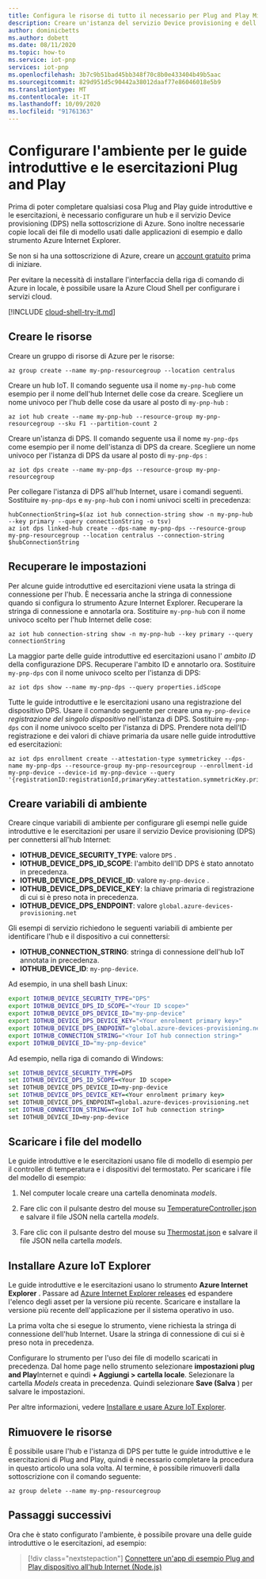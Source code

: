 ```yaml
---
title: Configura le risorse di tutto il necessario per Plug and Play Microsoft Docs
description: Creare un'istanza del servizio Device provisioning e dell'hub Internet per l'uso con le guide introduttive e le esercitazioni Plug and Play.
author: dominicbetts
ms.author: dobett
ms.date: 08/11/2020
ms.topic: how-to
ms.service: iot-pnp
services: iot-pnp
ms.openlocfilehash: 3b7c9b51bad45bb348f70c8b0e433404b49b5aac
ms.sourcegitcommit: 829d951d5c90442a38012daaf77e86046018e5b9
ms.translationtype: MT
ms.contentlocale: it-IT
ms.lasthandoff: 10/09/2020
ms.locfileid: "91761363"
---
```

# <a name="set-up-your-environment-for-the-iot-plug-and-play-quickstarts-and-tutorials"></a>Configurare l'ambiente per le guide introduttive e le esercitazioni Plug and Play

Prima di poter completare qualsiasi cosa Plug and Play guide introduttive e le esercitazioni, è necessario configurare un hub e il servizio Device provisioning (DPS) nella sottoscrizione di Azure. Sono inoltre necessarie copie locali dei file di modello usati dalle applicazioni di esempio e dallo strumento Azure Internet Explorer.

Se non si ha una sottoscrizione di Azure, creare un [account gratuito](https://azure.microsoft.com/free/?WT.mc_id=A261C142F) prima di iniziare.

Per evitare la necessità di installare l'interfaccia della riga di comando di Azure in locale, è possibile usare la Azure Cloud Shell per configurare i servizi cloud.

[!INCLUDE [cloud-shell-try-it.md](../../includes/cloud-shell-try-it.md)]

## <a name="create-the-resources"></a>Creare le risorse

Creare un gruppo di risorse di Azure per le risorse:

```azurecli-interactive
az group create --name my-pnp-resourcegroup --location centralus
```

Creare un hub IoT. Il comando seguente usa il nome `my-pnp-hub` come esempio per il nome dell'hub Internet delle cose da creare. Scegliere un nome univoco per l'hub delle cose da usare al posto di `my-pnp-hub` :

```azurecli-interactive
az iot hub create --name my-pnp-hub --resource-group my-pnp-resourcegroup --sku F1 --partition-count 2
```

Creare un'istanza di DPS. Il comando seguente usa il nome `my-pnp-dps` come esempio per il nome dell'istanza di DPS da creare. Scegliere un nome univoco per l'istanza di DPS da usare al posto di `my-pnp-dps` :

```azurecli-interactive
az iot dps create --name my-pnp-dps --resource-group my-pnp-resourcegroup
```

Per collegare l'istanza di DPS all'hub Internet, usare i comandi seguenti. Sostituire `my-pnp-dps` e `my-pnp-hub` con i nomi univoci scelti in precedenza:

```azurecli-interactive
hubConnectionString=$(az iot hub connection-string show -n my-pnp-hub --key primary --query connectionString -o tsv)
az iot dps linked-hub create --dps-name my-pnp-dps --resource-group my-pnp-resourcegroup --location centralus --connection-string $hubConnectionString
```

## <a name="retrieve-the-settings"></a>Recuperare le impostazioni

Per alcune guide introduttive ed esercitazioni viene usata la stringa di connessione per l'hub. È necessaria anche la stringa di connessione quando si configura lo strumento Azure Internet Explorer. Recuperare la stringa di connessione e annotarla ora. Sostituire `my-pnp-hub` con il nome univoco scelto per l'hub Internet delle cose:

```azurecli-interactive
az iot hub connection-string show -n my-pnp-hub --key primary --query connectionString
```

La maggior parte delle guide introduttive ed esercitazioni usano l' *ambito ID* della configurazione DPS. Recuperare l'ambito ID e annotarlo ora. Sostituire `my-pnp-dps` con il nome univoco scelto per l'istanza di DPS:

```azurecli-interactive
az iot dps show --name my-pnp-dps --query properties.idScope
```

Tutte le guide introduttive e le esercitazioni usano una registrazione del dispositivo DPS. Usare il comando seguente per creare una `my-pnp-device` *registrazione del singolo dispositivo* nell'istanza di DPS. Sostituire `my-pnp-dps` con il nome univoco scelto per l'istanza di DPS. Prendere nota dell'ID registrazione e dei valori di chiave primaria da usare nelle guide introduttive ed esercitazioni:

```azurecli-interactive
az iot dps enrollment create --attestation-type symmetrickey --dps-name my-pnp-dps --resource-group my-pnp-resourcegroup --enrollment-id my-pnp-device --device-id my-pnp-device --query '{registrationID:registrationId,primaryKey:attestation.symmetricKey.primaryKey}'
```

## <a name="create-environment-variables"></a>Creare variabili di ambiente

Creare cinque variabili di ambiente per configurare gli esempi nelle guide introduttive e le esercitazioni per usare il servizio Device provisioning (DPS) per connettersi all'hub Internet:

* **IOTHUB_DEVICE_SECURITY_TYPE**: valore `DPS` .
* **IOTHUB_DEVICE_DPS_ID_SCOPE**: l'ambito dell'ID DPS è stato annotato in precedenza.
* **IOTHUB_DEVICE_DPS_DEVICE_ID**: valore `my-pnp-device` .
* **IOTHUB_DEVICE_DPS_DEVICE_KEY**: la chiave primaria di registrazione di cui si è preso nota in precedenza.
* **IOTHUB_DEVICE_DPS_ENDPOINT**: valore `global.azure-devices-provisioning.net`

Gli esempi di servizio richiedono le seguenti variabili di ambiente per identificare l'hub e il dispositivo a cui connettersi:

* **IOTHUB_CONNECTION_STRING**: stringa di connessione dell'hub IoT annotata in precedenza.
* **IOTHUB_DEVICE_ID**: `my-pnp-device`.

Ad esempio, in una shell bash Linux:

```bash
export IOTHUB_DEVICE_SECURITY_TYPE="DPS"
export IOTHUB_DEVICE_DPS_ID_SCOPE="<Your ID scope>"
export IOTHUB_DEVICE_DPS_DEVICE_ID="my-pnp-device"
export IOTHUB_DEVICE_DPS_DEVICE_KEY="<Your enrolment primary key>"
export IOTHUB_DEVICE_DPS_ENDPOINT="global.azure-devices-provisioning.net"
export IOTHUB_CONNECTION_STRING="<Your IoT hub connection string>"
export IOTHUB_DEVICE_ID="my-pnp-device"
```

Ad esempio, nella riga di comando di Windows:

```cmd
set IOTHUB_DEVICE_SECURITY_TYPE=DPS
set IOTHUB_DEVICE_DPS_ID_SCOPE=<Your ID scope>
set IOTHUB_DEVICE_DPS_DEVICE_ID=my-pnp-device
set IOTHUB_DEVICE_DPS_DEVICE_KEY=<Your enrolment primary key>
set IOTHUB_DEVICE_DPS_ENDPOINT=global.azure-devices-provisioning.net
set IOTHUB_CONNECTION_STRING=<Your IoT hub connection string>
set IOTHUB_DEVICE_ID=my-pnp-device
```

## <a name="download-the-model-files"></a>Scaricare i file del modello

Le guide introduttive e le esercitazioni usano file di modello di esempio per il controller di temperatura e i dispositivi del termostato. Per scaricare i file del modello di esempio:

1. Nel computer locale creare una cartella denominata *models*.

1. Fare clic con il pulsante destro del mouse su [TemperatureController.json](https://raw.githubusercontent.com/Azure/opendigitaltwins-dtdl/master/DTDL/v2/samples/TemperatureController.json) e salvare il file JSON nella cartella *models*.

1. Fare clic con il pulsante destro del mouse su [Thermostat.json](https://raw.githubusercontent.com/Azure/opendigitaltwins-dtdl/master/DTDL/v2/samples/Thermostat.json) e salvare il file JSON nella cartella *models*.

## <a name="install-the-azure-iot-explorer"></a>Installare Azure IoT Explorer

Le guide introduttive e le esercitazioni usano lo strumento **Azure Internet Explorer** . Passare ad [Azure Internet Explorer releases](https://github.com/Azure/azure-iot-explorer/releases) ed espandere l'elenco degli asset per la versione più recente. Scaricare e installare la versione più recente dell'applicazione per il sistema operativo in uso.

La prima volta che si esegue lo strumento, viene richiesta la stringa di connessione dell'hub Internet. Usare la stringa di connessione di cui si è preso nota in precedenza.

Configurare lo strumento per l'uso dei file di modello scaricati in precedenza. Dal home page nello strumento selezionare **impostazioni plug and Play**Internet e quindi **+ Aggiungi > cartella locale**. Selezionare la cartella *Models* creata in precedenza. Quindi selezionare **Save (Salva** ) per salvare le impostazioni.

Per altre informazioni, vedere [Installare e usare Azure IoT Explorer](howto-use-iot-explorer.md).

## <a name="remove-the-resources"></a>Rimuovere le risorse

È possibile usare l'hub e l'istanza di DPS per tutte le guide introduttive e le esercitazioni di Plug and Play, quindi è necessario completare la procedura in questo articolo una sola volta. Al termine, è possibile rimuoverli dalla sottoscrizione con il comando seguente:

```azurecli-interactive
az group delete --name my-pnp-resourcegroup
```

## <a name="next-steps"></a>Passaggi successivi

Ora che è stato configurato l'ambiente, è possibile provare una delle guide introduttive o le esercitazioni, ad esempio:

> [!div class="nextstepaction"]
> [Connettere un'app di esempio Plug and Play dispositivo all'hub Internet (Node.js)](quickstart-connect-device-node.md)
